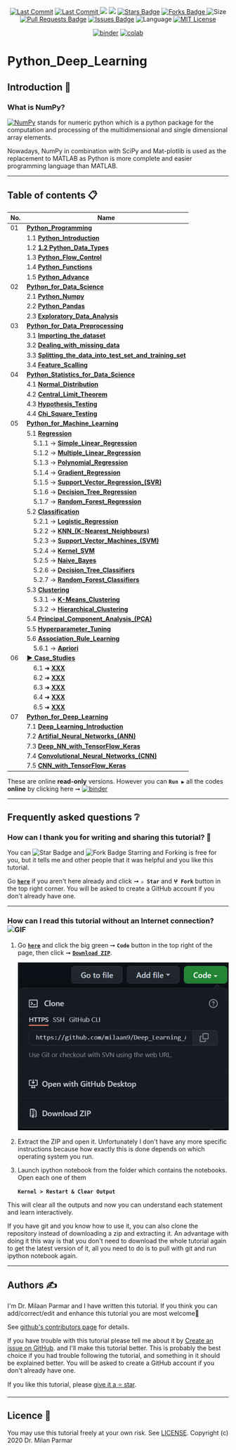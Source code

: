 <p align="center"> 
<a href="https://github.com/milaan9"><img src="https://img.shields.io/static/v1?logo=github&label=maintainer&message=milaan9&color=ff3300" alt="Last Commit"/></a> 
<a href="https://github.com/milaan9/Python_Deep_Learning/graphs/commit-activity"><img src="https://img.shields.io/github/last-commit/milaan9/Python_Deep_Learning.svg?colorB=ff8000&style=flat" alt="Last Commit"/> </a> 
<a href="https://github.com/milaan9/Python_Deep_Learning/pulse" alt="Activity"><img src="https://img.shields.io/github/commit-activity/m/milaan9/Python_Deep_Learning.svg?colorB=teal&style=flat" /></a> 
<a href="https://hits.seeyoufarm.com"><img src="https://hits.seeyoufarm.com/api/count/incr/badge.svg?url=https%3A%2F%2Fgithub.com%2Fmilaan9%2FPython_Deep_Learning&count_bg=%231DC92C&title_bg=%23555555&icon=&icon_color=%23E7E7E7&title=views&edge_flat=false"/></a>
<a href="https://github.com/milaan9/Python_Deep_Learning/stargazers"><img src="https://img.shields.io/github/stars/milaan9/Python_Deep_Learning.svg?colorB=1a53ff" alt="Stars Badge"/></a>
<a href="https://github.com/milaan9/Python_Deep_Learning/network/members"><img src="https://img.shields.io/github/forks/milaan9/Python_Deep_Learning" alt="Forks Badge"/> </a>
<img src="https://img.shields.io/github/repo-size/milaan9/Python_Deep_Learning.svg?colorB=CC66FF&style=flat" alt="Size"/>
<a href="https://github.com/milaan9/Python_Deep_Learning/pulls"><img src="https://img.shields.io/github/issues-pr/milaan9/Python_Deep_Learning.svg?colorB=yellow&style=flat" alt="Pull Requests Badge"/></a>
<a href="https://github.com/milaan9/Python_Deep_Learning/issues"><img src="https://img.shields.io/github/issues/milaan9/Python_Deep_Learning.svg?colorB=yellow&style=flat" alt="Issues Badge"/></a>
<img src="https://img.shields.io/github/languages/top/milaan9/Python_Deep_Learning.svg?colorB=996600&style=flat" alt="Language"/></a> 
<a href="https://github.com/milaan9/Python_Deep_Learning/blob/main/LICENSE"><img src="https://img.shields.io/badge/License-MIT-blueviolet.svg" alt="MIT License"/></a>
</p> 
<!--<img src="https://badges.pufler.dev/contributors/milaan9/01_Python_Introduction?size=50&padding=5&bots=true" alt="milaan9"/>-->

<p align="center"> 
<a href="https://mybinder.org/v2/gh/milaan9/Python_Deep_Learning/HEAD"><img src="https://mybinder.org/badge_logo.svg" alt="binder"/></a>
<a href="https://githubtocolab.com/milaan9/Python_Deep_Learning"><img src="https://colab.research.google.com/assets/colab-badge.svg" alt="colab"/></a> 
</p> 

# Python_Deep_Learning

## Introduction 👋

### What is NumPy?
[![NumPy](https://img.shields.io/badge/Numpy-777BB4?style=flat&logo=numpy&logoColor=white)](https://numpy.org/) stands for numeric python which is a python package for the computation and processing of the multidimensional and single dimensional array elements.

Nowadays, NumPy in combination with SciPy and Mat-plotlib is used as the replacement to MATLAB as Python is more complete and easier programming language than MATLAB.

---

## Table of contents 📋

| **No.** | **Name** | 
| ------- | -------- | 
| 01 | **[Python_Programming](XXX)** |
|    | 1.1 **[Python_Introduction](XXX)** |
|    | 1.2 **[1.2 Python_Data_Types](XXX)** |
|    | 1.3 **[Python_Flow_Control](XXX)** |
|    | 1.4 **[Python_Functions](XXX)** |
|    | 1.5 **[Python_Advance](XXX)** |
| 02 | **[Python_for_Data_Science](XXX)** |
|    | 2.1 **[Python_Numpy](XXX)** |
|    | 2.2 **[Python_Pandas](XXX)** |
|    | 2.3 **[Exploratory_Data_Analysis](XXX)** |
| 03 | **[Python_for_Data_Preprocessing](XXX)** |
|    | 3.1 **[Importing_the_dataset](XXX)** |
|    | 3.2 **[Dealing_with_missing_data](XXX)** |
|    | 3.3 **[Splitting_the_data_into_test_set_and_training_set](XXX)** |
|    | 3.4 **[Feature_Scalling](XXX)** |
| 04 | **[Python_Statistics_for_Data_Science](XXX)** |
|    | 4.1 **[Normal_Distribution](XXX)** |
|    | 4.2 **[Central_Limit_Theorem](XXX)** |
|    | 4.3 **[Hypothesis_Testing](XXX)** |
|    | 4.4 **[Chi_Square_Testing](XXX)** |
| 05 | **[Python_for_Machine_Learning](XXX)** |
|    | 5.1 **[Regression](XXX)** |
|    | &nbsp;&nbsp;&nbsp; 5.1.1 → **[Simple_Linear_Regression](XXX)** |
|    | &nbsp;&nbsp;&nbsp; 5.1.2 → **[Multiple_Linear_Regression](XXX)** |
|    | &nbsp;&nbsp;&nbsp; 5.1.3 → **[Polynomial_Regression](XXX)** |
|    | &nbsp;&nbsp;&nbsp; 5.1.4 → **[Gradient_Regression](XXX)** |
|    | &nbsp;&nbsp;&nbsp; 5.1.5 → **[Support_Vector_Regression_(SVR)](XXX)** |
|    | &nbsp;&nbsp;&nbsp; 5.1.6 → **[Decision_Tree_Regression](XXX)** |
|    | &nbsp;&nbsp;&nbsp; 5.1.7 → **[Random_Forest_Regression](XXX)** |
|    | 5.2 **[Classification](XXX)** |
|    | &nbsp;&nbsp;&nbsp; 5.2.1 → **[Logistic_Regression](XXX)** |
|    | &nbsp;&nbsp;&nbsp; 5.2.2 → **[KNN_(K-Nearest_Neighbours)](XXX)** |
|    | &nbsp;&nbsp;&nbsp; 5.2.3 → **[Support_Vector_Machines_(SVM)](XXX)** |
|    | &nbsp;&nbsp;&nbsp; 5.2.4 → **[Kernel_SVM](XXX)** |
|    | &nbsp;&nbsp;&nbsp; 5.2.5 → **[Naive_Bayes](XXX)** |
|    | &nbsp;&nbsp;&nbsp; 5.2.6 → **[Decision_Tree_Classifiers](XXX)** |
|    | &nbsp;&nbsp;&nbsp; 5.2.7 → **[Random_Forest_Classifiers](XXX)** |
|    | 5.3 **[Clustering](XXX)** |
|    | &nbsp;&nbsp;&nbsp; 5.3.1 → **[K-Means_Clustering](XXX)** |
|    | &nbsp;&nbsp;&nbsp; 5.3.2 → **[Hierarchical_Clustering](XXX)** |
|    | 5.4 **[Principal_Component_Analysis_(PCA)](XXX)** |
|    | 5.5 **[Hyperparameter_Tuning](XXX)** |
|    | 5.6 **[Association_Rule_Learning](XXX)** |
|    | &nbsp;&nbsp;&nbsp; 5.6.1 → **[Apriori](XXX)** |
| 06 | **[▶ Case_Studies](XXX)** |
|    | &nbsp;&nbsp;&nbsp; 6.1 ➜ **[XXX](XXX)** |
|    | &nbsp;&nbsp;&nbsp; 6.2 ➜ **[XXX](XXX)** |
|    | &nbsp;&nbsp;&nbsp; 6.3 ➜ **[XXX](XXX)** |
|    | &nbsp;&nbsp;&nbsp; 6.4 ➜ **[XXX](XXX)** |
|    | &nbsp;&nbsp;&nbsp; 6.5 ➜ **[XXX](XXX)** |
| 07 | **[Python_for_Deep_Learning](XXX)** |
|    | 7.1 **[Deep_Learning_Introduction](XXX)** |
|    | 7.2 **[Artifial_Neural_Networks_(ANN)](XXX)** |
|    | 7.3 **[Deep_NN_with_TensorFlow_Keras](XXX)** |
|    | 7.4 **[Convolutional_Neural_Networks_(CNN) ](XXX)** |
|    | 7.5 **[CNN_with_TensorFlow_Keras](XXX)** |

These are online **read-only** versions. However you can **`Run ▶`**  all the codes **online** by clicking here ➞ <a href="https://mybinder.org/v2/gh/milaan9/Python_Deep_Learning/HEAD"><img src="https://mybinder.org/badge_logo.svg" alt="binder"/></a>

---

## Frequently asked questions ❔

### How can I thank you for writing and sharing this tutorial? 🌷

You can <img src="https://img.shields.io/static/v1?label=%E2%AD%90 Star &message=if%20useful&style=style=flat&color=blue" alt="Star Badge"/> and <img src="https://img.shields.io/static/v1?label=%E2%B5%96 Fork &message=if%20useful&style=style=flat&color=blue" alt="Fork Badge"/> Starring and Forking is free for you, but it tells me and other people that it was helpful and you like this tutorial.

Go [**`here`**](https://github.com/milaan9/Python_Deep_Learning) if you aren't here already and click ➞ **`✰ Star`** and **`ⵖ Fork`** button in the top right corner. You will be asked to create a GitHub account if you don't already have one.

---

### How can I read this tutorial without an Internet connection? <img alt="GIF" src="https://github.com/TheDudeThatCode/TheDudeThatCode/blob/master/Assets/hmm.gif" width="20vw" />

1. Go [**`here`**](https://github.com/milaan9/Python_Deep_Learning) and click the big green ➞ **`Code`** button in the top right of the page, then click ➞ [**`Download ZIP`**](https://github.com/milaan9/Python_Deep_Learning/archive/refs/heads/main.zip).

    ![Download ZIP](img/dnld_rep.png)

2. Extract the ZIP and open it. Unfortunately I don't have any more specific instructions because how exactly this is done depends on which operating system you run.
    
3. Launch ipython notebook from the folder which contains the notebooks. Open each one of them
  
    **`Kernel > Restart & Clear Output`**
    
This will clear all the outputs and now you can understand each statement and learn interactively.

If you have git and you know how to use it, you can also clone the repository instead of downloading a zip and extracting it. An advantage with doing it this way is that you don't need to download the whole tutorial again to get the latest version of it, all you need to do is to pull with git and run ipython notebook again.

---

## Authors ✍️

I'm Dr. Milaan Parmar and I have written this tutorial. If you think you can add/correct/edit and enhance this tutorial you are most welcome🙏

See [github's contributors page](https://github.com/milaan9/Python_Deep_Learning/graphs/contributors) for details.

If you have trouble with this tutorial please tell me about it by [Create an issue on GitHub](https://github.com/milaan9/Python_Deep_Learning/issues/new). and I'll make this tutorial better. This is probably the best choice if you had trouble following the tutorial, and something in it should be explained better. You will be asked to create a GitHub account if you don't already have one.

If you like this tutorial, please [give it a ⭐ star](https://github.com/milaan9/Python_Deep_Learning).

---

## Licence 📜

You may use this tutorial freely at your own risk. See [LICENSE](./LICENSE).
Copyright (c) 2020 Dr. Milan Parmar
